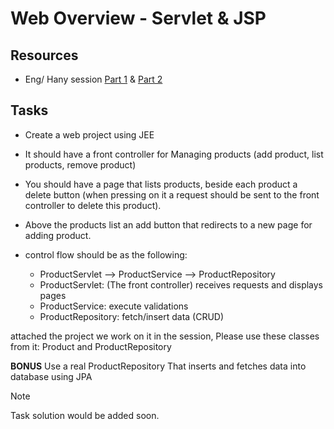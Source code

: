 # Web Overview - Servlet & JSP

## Resources 

- Eng/ Hany session [Part 1](https://drive.google.com/file/d/15v7tlEScnicnBVqqWwkg6RSotjbA3OIU/view?usp=drive_link) & [Part 2](https://drive.google.com/file/d/1TuPs-zrWYvlxMNs549sWKcgv38DF8Bg3/view?usp=drive_link)

## Tasks
- Create a web project using JEE
- It should have a front controller for Managing products (add product, list products, remove product)
- You should have a page that lists products, beside each product a delete button (when pressing on it a request should be sent to the front controller to delete this product).
- Above the products list an add button that redirects to a new page for adding product.

- control flow should be as the following:
    - ProductServlet --> ProductService --> ProductRepository
    - ProductServlet: (The front controller) receives requests and displays pages
    - ProductService: execute validations
    - ProductRepository: fetch/insert data (CRUD)

attached the project we work on it in the session, Please use these classes from it: Product and ProductRepository

**BONUS**
Use a real ProductRepository That inserts and fetches data into database using JPA

> [!NOTE]
> Task solution would be added soon.
